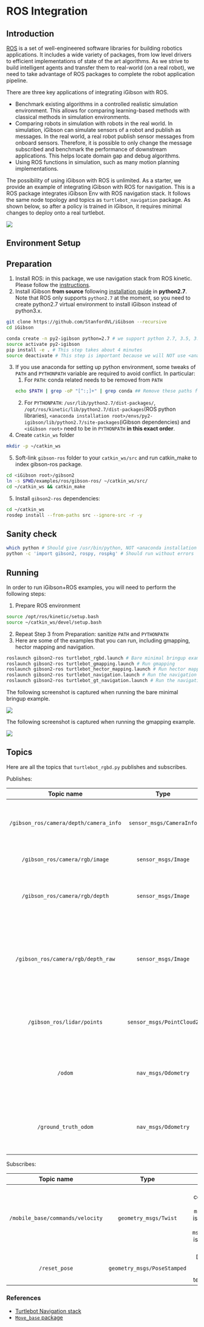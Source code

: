 ROS Integration
============

Introduction
----------------

[ROS](http://www.ros.org) is a set of well-engineered software libraries for building robotics applications. It includes a wide variety of packages, from low level drivers to efficient implementations of state of the art algorithms. As we strive to build intelligent agents and transfer them to real-world (on a real robot), we need to take advantage of ROS packages to complete the robot application pipeline. 

There are three key applications of integrating iGibson with ROS. 

- Benchmark existing algorithms in a controlled realistic simulation environment. This allows for comparing learning-based methods with classical methods in simulation environments.
- Comparing robots in simulation with robots in the real world. In simulation, iGibson can simulate sensors of a robot and publish as messages. In the real world, a real robot publish sensor messages from onboard sensors. Therefore, it is possible to only change the message subscribed and benchmark the performance of downstream applications. This helps locate domain gap and debug algorithms.
- Using ROS functions in simulation, such as many motion planning implementations.

The possibility of using iGibson with ROS is unlimited. As a starter, we provide an example of integrating iGibson with ROS for navigation. This is a ROS package integrates iGibson Env with ROS navigation stack. It follows the same node topology and topics as `turtlebot_navigation` package. As shown below, so after a policy is trained in iGibson, it requires minimal changes to deploy onto a real turtlebot.

![](images/node_topo.jpg)

Environment Setup
----------------

## Preparation
 
1. Install ROS: in this package, we use navigation stack from ROS kinetic. Please follow the [instructions](http://wiki.ros.org/kinetic/Installation/Ubuntu).
2. Install iGibson **from source** following [installation guide](installation.md) in **python2.7**. Note that ROS only supports `python2.7` at the moment, so you need to create python2.7 virtual environment to install iGibson instead of python3.x.
```bash
git clone https://github.com/StanfordVL/iGibson --recursive
cd iGibson

conda create -n py2-igibson python=2.7 # we support python 2.7, 3.5, 3.6, 3.7, 3.8
source activate py2-igibson
pip install -e . # This step takes about 4 minutes
source deactivate # This step is important because we will NOT use <anaconda installation root>/envs/py2-igibson/bin/python
```
3. If you use anaconda for setting up python environment, some tweaks of `PATH` and `PYTHONPATH` variable are required to avoid conflict. In particular:
	1. For `PATH`: conda related needs to be removed from `PATH`
	```bash
	echo $PATH | grep -oP "[^:;]+" | grep conda	## Remove these paths from $PATH
	```
	2. For `PYTHONPATH`: `/usr/lib/python2.7/dist-packages/`, `/opt/ros/kinetic/lib/python2.7/dist-packages`(ROS python libraries), `<anaconda installation root>/envs/py2-igibson/lib/python2.7/site-packages`(iGibson dependencies) and `<iGibson root>` need to be in `PYTHONPATH` **in this exact order**.
4. Create `catkin_ws` folder
```bash
mkdir -p ~/catkin_ws
```
5. Soft-link `gibson-ros` folder to your `catkin_ws/src` and run catkin_make to index gibson-ros package.
```bash
cd <iGibson root>/gibson2
ln -s $PWD/examples/ros/gibson-ros/ ~/catkin_ws/src/
cd ~/catkin_ws && catkin_make
```
5. Install `gibson2-ros` dependencies:
```bash
cd ~/catkin_ws
rosdep install --from-paths src --ignore-src -r -y
```

## Sanity check 

```bash
which python # Should give /usr/bin/python, NOT <anaconda installation root>/envs/py2-igibson/bin/python
python -c 'import gibson2, rospy, rospkg' # Should run without errors
```

Running
----------------

In order to run iGibson+ROS examples, you will need to perform the following steps:

1. Prepare ROS environment
```bash
source /opt/ros/kinetic/setup.bash
source ~/catkin_ws/devel/setup.bash
```
2. Repeat Step 3 from Preparation: sanitize `PATH` and `PYTHONPATH`
3. Here are some of the examples that you can run, including gmapping, hector mapping and navigation.
```bash
roslaunch gibson2-ros turtlebot_rgbd.launch # Bare minimal bringup example
roslaunch gibson2-ros turtlebot_gmapping.launch # Run gmapping
roslaunch gibson2-ros turtlebot_hector_mapping.launch # Run hector mapping
roslaunch gibson2-ros turtlebot_navigation.launch # Run the navigation stack, we have provided the map
roslaunch gibson2-ros turtlebot_gt_navigation.launch # Run the navigation stack with ground truth localization
```


The following screenshot is captured when running the bare minimal bringup example.

![](images/sensing.png)

The following screenshot is captured when running the gmapping example.

![](images/slam.png)


Topics
----------------

Here are all the topics that `turtlebot_rgbd.py` publishes and subscribes.

Publishes:

| Topic name        | Type           | Usage|
|:------------------:|:---------------------------:|:---:|
|`/gibson_ros/camera/depth/camera_info`|`sensor_msgs/CameraInfo`|Camera parameters used in iGibson, same for depth and rgb|
|`/gibson_ros/camera/rgb/image`|`sensor_msgs/Image`|RGB image captured in iGibson|
|`/gibson_ros/camera/rgb/depth`|`sensor_msgs/Image`|Depth image captured in iGibson, in meters, with dtype being float32|
|`/gibson_ros/camera/rgb/depth_raw`|`sensor_msgs/Image`|Depth image captured in iGibson, mimic raw depth data captured with OpenNI cameras, with dtype being uint16, see more [here](http://www.ros.org/reps/rep-0118.html)|
|`/gibson_ros/lidar/points`|`sensor_msgs/PointCloud2`|1-beam LiDAR scan captured in iGibson, in meters, with dtype being float32|
|`/odom`|`nav_msgs/Odometry` |The pose of `base_footprint` in `odom` frame, generated with groudtruth pose in iGibson|
|`/ground_truth_odom`|`nav_msgs/Odometry`|The pose of `base_footprint` in `world` frame, generated with groudtruth pose in iGibson|

Subscribes:

| Topic name        | Type           | Usage|
|:------------------:|:---------------------------:|:---:|
|`/mobile_base/commands/velocity`|`geometry_msgs/Twist`|Velocity command for turtlebot, `msg.linear.x` is the forward velocity, `msg.angular.z` is the angular velocity|
|`/reset_pose`|`geometry_msgs/PoseStamped`|Direct reset turtlebot's pose (i.e. teleportation)|


### References

- [Turtlebot Navigation stack](http://wiki.ros.org/turtlebot_navigation/Tutorials/Setup%20the%20Navigation%20Stack%20for%20TurtleBot)
- [`Move_base` package](http://wiki.ros.org/move_base)
